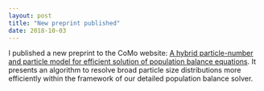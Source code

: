 ```yaml
---
layout: post
title: "New preprint published"
date: 2018-10-03
---
```

<p>
I published a new preprint to the CoMo website: 
<a href="http://como.ceb.cam.ac.uk/index.php?Page=Preprints&No=211">A hybrid particle-number and particle model for efficient solution of population balance equations</a>. 
It presents an algorithm to resolve broad particle size distributions more efficiently 
within the framework of our detailed population balance solver. 
</p>
